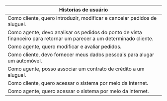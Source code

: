 | Historias de usuário  |
| --------------------- |
|Como cliente, quero introduzir, modificar e cancelar pedidos de aluguel.|
|Como agente, devo analisar os pedidos do ponto de vista financeiro para retornar um parecer a um determinado cliente.|
|Como agente, quero modificar e avaliar pedidos.|
|Como cliente, devo fornecer meus dados pessoais para alugar um automóvel.|
|Como agente, posso associar um contrato de crédito a um aluguel.|
|Como cliente, quero acessar o sistema por meio da internet.|
|Como agente, quero acessar o sistema por meio da internet.|
